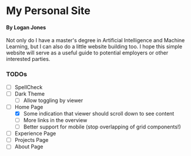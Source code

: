 # My Personal Site
#### By Logan Jones

Not only do I have a master's degree in Artificial Intelligence and Machine Learning, but I can also do a little website building too.  I hope this simple website will serve as a useful guide to potential employers or other interested parties.

### TODOs

- [ ] SpellCheck
- [ ] Dark Theme
  - [ ] Allow toggling by viewer
- [ ] Home Page
  - [x] Some indication that viewer should scroll down to see content
  - [ ] More links in the overview
  - [ ] Better support for mobile (stop overlapping of grid components!)
- [ ] Experience Page
- [ ] Projects Page
- [ ] About Page